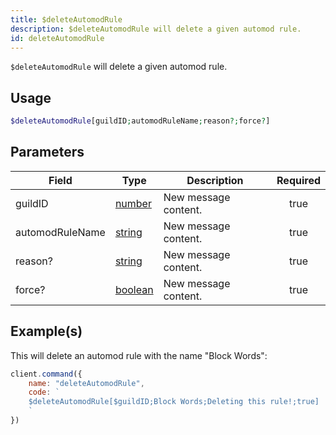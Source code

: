 ```yaml
---
title: $deleteAutomodRule
description: $deleteAutomodRule will delete a given automod rule.
id: deleteAutomodRule
---
```


`$deleteAutomodRule` will delete a given automod rule. 

## Usage

```php
$deleteAutomodRule[guildID;automodRuleName;reason?;force?]
```

## Parameters

| Field           | Type                                                                                              | Description          | Required |
| --------------- | ------------------------------------------------------------------------------------------------- | -------------------- | :------: |
| guildID         | [number](https://developer.mozilla.org/en-US/docs/Web/JavaScript/Reference/Global_Objects/Number) | New message content. |   true   |
| automodRuleName | [string](https://developer.mozilla.org/en-US/docs/Web/JavaScript/Reference/Global_Objects/String) | New message content. |   true   |
| reason?         | [string](https://developer.mozilla.org/en-US/docs/Web/JavaScript/Reference/Global_Objects/String) | New message content. |   true   |
| force?          | [boolean](https://developer.mozilla.org/en-US/docs/Web/JavaScript/Reference/Global_Objects/String) | New message content. |   true   |

## Example(s)

This will delete an automod rule with the name "Block Words":

```javascript
client.command({
    name: "deleteAutomodRule",
    code: `
    $deleteAutomodRule[$guildID;Block Words;Deleting this rule!;true]
    `
})